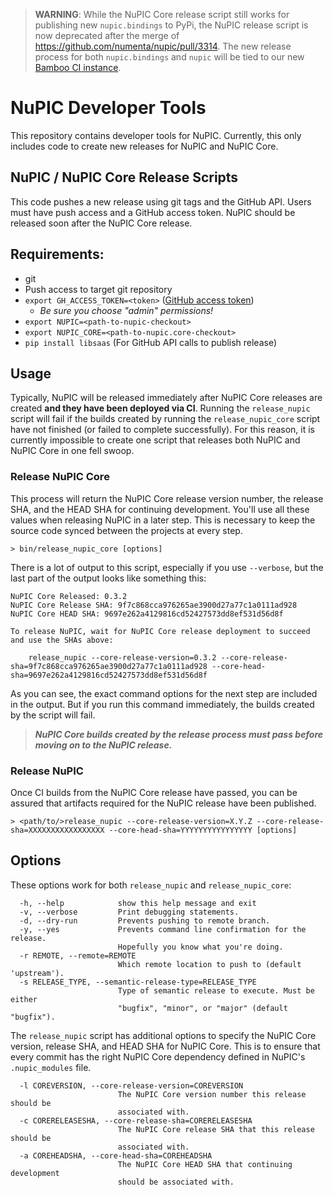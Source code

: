 > **WARNING**: While the NuPIC Core release script still works for publishing new `nupic.bindings` to PyPi, the NuPIC release script is now deprecated after the merge of https://github.com/numenta/nupic/pull/3314. The new release process for both `nupic.bindings` and `nupic` will be tied to our new [Bamboo CI instance](https://ci.numenta.com/).

# NuPIC Developer Tools

This repository contains developer tools for NuPIC. Currently, this only includes code to create new releases for NuPIC and NuPIC Core.

## NuPIC / NuPIC Core Release Scripts

This code pushes a new release using git tags and the GitHub API. Users must have push access and a GitHub access token. NuPIC should be released soon after the NuPIC Core release. 

## Requirements:
- git
- Push access to target git repository
- `export GH_ACCESS_TOKEN=<token>` ([GitHub access token](https://github.com/blog/1509-personal-api-tokens))
  - _Be sure you choose "admin" permissions!_
- `export NUPIC=<path-to-nupic-checkout>`
- `export NUPIC_CORE=<path-to-nupic.core-checkout>`
- `pip install libsaas` (For GitHub API calls to publish release)

## Usage

Typically, NuPIC will be released immediately after NuPIC Core releases are created **and they have been deployed via CI**. Running the `release_nupic` script will fail if the builds created by running the `release_nupic_core` script have not finished (or failed to complete successfully). For this reason, it is currently impossible to create one script that releases both NuPIC and NuPIC Core in one fell swoop.

### Release NuPIC Core

This process will return the NuPIC Core release version number, the release SHA, and the HEAD SHA for continuing development. You'll use all these values when releasing NuPIC in a later step. This is necessary to keep the source code synced between the projects at every step.

    > bin/release_nupic_core [options]

There is a lot of output to this script, especially if you use `--verbose`, but the last part of the output looks like something this:

```
NuPIC Core Released: 0.3.2
NuPIC Core Release SHA: 9f7c868cca976265ae3900d27a77c1a0111ad928
NuPIC Core HEAD SHA: 9697e262a4129816cd52427573dd8ef531d56d8f

To release NuPIC, wait for NuPIC Core release deployment to succeed
and use the SHAs above:

    release_nupic --core-release-version=0.3.2 --core-release-sha=9f7c868cca976265ae3900d27a77c1a0111ad928 --core-head-sha=9697e262a4129816cd52427573dd8ef531d56d8f
```

As you can see, the exact command options for the next step are included in the output. But if you run this command immediately, the builds created by the script will fail.

> **_NuPIC Core builds created by the release process must pass before moving on to the NuPIC release._**

### Release NuPIC

Once CI builds from the NuPIC Core release have passed, you can be assured that artifacts required for the NuPIC release have been published. 

    > <path/to/>release_nupic --core-release-version=X.Y.Z --core-release-sha=XXXXXXXXXXXXXXXXX --core-head-sha=YYYYYYYYYYYYYYYY [options]

## Options

These options work for both `release_nupic` and `release_nupic_core`:

```
  -h, --help            show this help message and exit
  -v, --verbose         Print debugging statements.
  -d, --dry-run         Prevents pushing to remote branch.
  -y, --yes             Prevents command line confirmation for the release.
                        Hopefully you know what you're doing.
  -r REMOTE, --remote=REMOTE
                        Which remote location to push to (default 'upstream').
  -s RELEASE_TYPE, --semantic-release-type=RELEASE_TYPE
                        Type of semantic release to execute. Must be either
                        "bugfix", "minor", or "major" (default "bugfix").
```

The `release_nupic` script has additional options to specify the NuPIC Core version, release SHA, and HEAD SHA for NuPIC Core. This is to ensure that every commit has the right NuPIC Core dependency defined in NuPIC's `.nupic_modules` file.

```
  -l COREVERSION, --core-release-version=COREVERSION
                        The NuPIC Core version number this release should be
                        associated with.
  -c CORERELEASESHA, --core-release-sha=CORERELEASESHA
                        The NuPIC Core release SHA that this release should be
                        associated with.
  -a COREHEADSHA, --core-head-sha=COREHEADSHA
                        The NuPIC Core HEAD SHA that continuing development
                        should be associated with.
```
